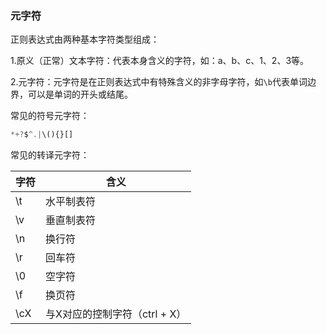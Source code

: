 ### 元字符

正则表达式由两种基本字符类型组成：<br/>

1.原义（正常）文本字符：代表本身含义的字符，如：a、b、c、1、2、3等。<br/>

2.元字符：元字符是在正则表达式中有特殊含义的非字母字符，如`\b`代表单词边界，可以是单词的开头或结尾。

常见的符号元字符：

```js
*+?$^.|\(){}[]
```

常见的转译元字符：

| 字符 | 含义                          |
| ---- | ----------------------------- |
| \t   | 水平制表符                    |
| \v   | 垂直制表符                    |
| \n   | 换行符                        |
| \r   | 回车符                        |
| \0   | 空字符                        |
| \f   | 换页符                        |
| \cX  | 与X对应的控制字符（ctrl + X） |

